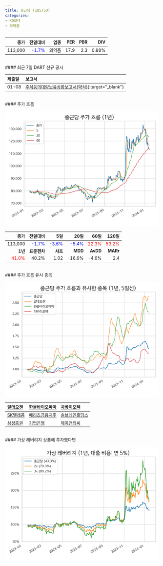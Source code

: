 ```yaml
---
title: 종근당 (185750)
categories:
- KOSPI
- 의약품
---
```


|**종가**|**전일대비**|**업종**|**PER**|**PBR**|**DIV**|
|-------:|-----------:|-------:|------:|------:|------:|
|113,000|<span style="color: blue">-1.7%</span>|의약품|17.9|2.3|0.88%|

<!-- more -->

<br>
#### 최근 7일 DART 신규 공시<a id="dart"></a>


|**제출일**|**보고서**|
|:-----|:-------|
|01-08|[주식등의대량보유상황보고서(약식)](https://dart.fss.or.kr/dsaf001/main.do?rcpNo=20240108000272){:target="_blank"}|

<br>
#### 주가 흐름<a id="price"></a>

![185750](/assets/images/stock/185750.png)

|**종가**|**전일대비**|**5일**|**20일**|**60일**|**120일**|
|-------:|-----------:|------:|-------:|-------:|--------:|
| 113,000 | <span style="color: blue">-1.7%</span> | <span style="color: blue">-3.6%</span> | <span style="color: blue">-5.4%</span> | <span style="color: red">22.3%</span> | <span style="color: red">53.2%</span> |
|**1년**|**표준편차**|**샤프**|**MDD**|**AvDD**|**MARr**|
| <span style="color: red">41.0%</span> | 40.2% | 1.02 | -16.9% | -4.6% | 2.4 |

<br>
#### 주가 흐름 유사 종목<a id="corr"></a>

![185750](/assets/images/stock/185750_corr.png)

| [알테오젠](/196170/) | [한올바이오파마](/009420/) | [차바이오텍](/085660/) |
|:---------------------------------------|:---------------------------------------|:---------------------------------------|
| [SK텔레콤](/017670/) | [메리츠금융지주](/138040/) | [솔브레인홀딩스](/036830/) |
| [삼성증권](/016360/) | [기업은행](/024110/) | [제이앤티씨](/204270/) |

<br>
#### 가상 레버리지 상품에 투자했다면<a id="2x"></a>

![185750](/assets/images/stock/185750_2x.png)

[^corr]: 상관계수를 이용하여 분석하였습니다.